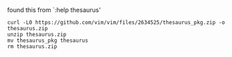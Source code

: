 found this from `:help thesaurus'

```
curl -L0 https://github.com/vim/vim/files/2634525/thesaurus_pkg.zip -o thesaurus.zip
unzip thesaurus.zip
mv thesaurus_pkg thesaurus
rm thesaurus.zip
```
